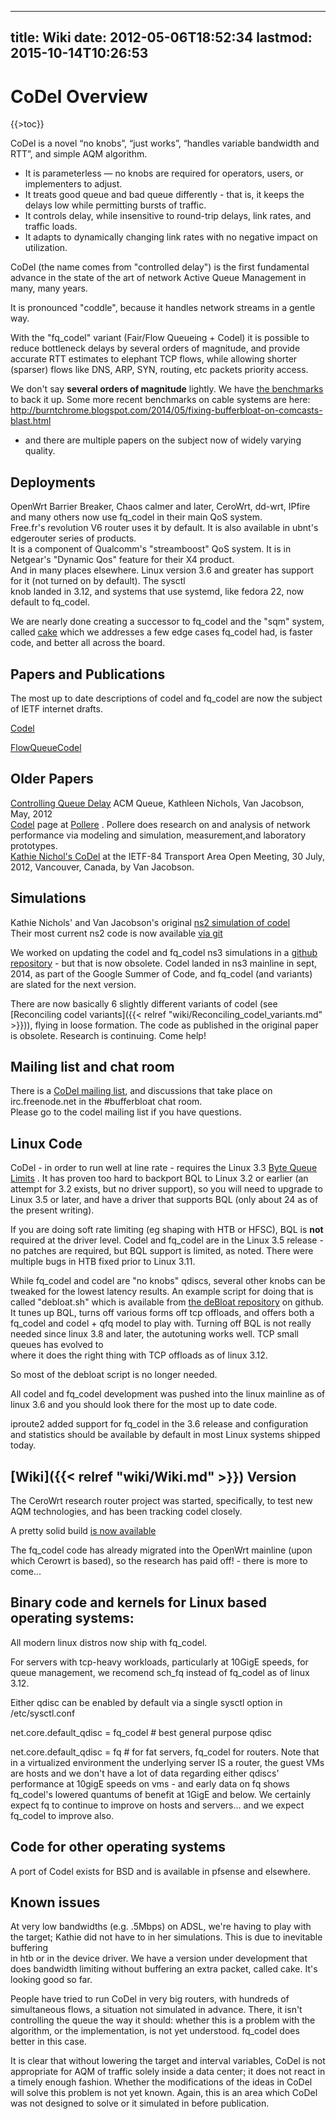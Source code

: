 
---
title: Wiki
date: 2012-05-06T18:52:34
lastmod: 2015-10-14T10:26:53
---
CoDel Overview
==============

{{&gt;toc}}

CoDel is a novel “no knobs”, “just works”, “handles variable bandwidth
and RTT”, and simple AQM algorithm.

-   It is parameterless — no knobs are required for operators, users, or
    implementers to adjust.
-   It treats good queue and bad queue differently - that is, it keeps
    the delays low while permitting bursts of traffic.
-   It controls delay, while insensitive to round-trip delays, link
    rates, and traffic loads.
-   It adapts to dynamically changing link rates with no negative impact
    on utilization.

CoDel (the name comes from "controlled delay") is the first fundamental
advance in the state of the art of network Active Queue Management in
many, many years.

It is pronounced "coddle", because it handles network streams in a
gentle way.

With the "fq\_codel" variant (Fair/Flow Queueing + Codel) it is possible
to reduce bottleneck delays by several orders of magnitude, and provide
accurate RTT estimates to elephant TCP flows, while allowing shorter
(sparser) flows like DNS, ARP, SYN, routing, etc packets priority
access.

We don't say **several orders of magnitude** lightly. We have [the
benchmarks](http://www.bufferbloat.net/projects/codel/wiki/RRUL_Rogues_Gallery)
to back it up. Some more recent benchmarks on cable systems are here:
http://burntchrome.blogspot.com/2014/05/fixing-bufferbloat-on-comcasts-blast.html
- and there are multiple papers on the subject now of widely varying
quality.

Deployments
-----------

OpenWrt Barrier Breaker, Chaos calmer and later, CeroWrt, dd-wrt, IPfire
and many others now use fq\_codel in their main QoS system.\
Free.fr's revolution V6 router uses it by default. It is also available
in ubnt's edgerouter series of products.\
It is a component of Qualcomm's "streamboost" QoS system. It is in
Netgear's "Dynamic Qos" feature for their X4 product.\
And in many places elsewhere. Linux version 3.6 and greater has support
for it (not turned on by default). The sysctl\
knob landed in 3.12, and systems that use systemd, like fedora 22, now
default to fq\_codel.

We are nearly done creating a successor to fq\_codel and the "sqm"
system, called
[cake](http://www.bufferbloat.net/projects/codel/wiki/CakeTechnical)
which we addresses a few edge cases fq\_codel had, is faster code, and
better all across the board.

Papers and Publications
-----------------------

The most up to date descriptions of codel and fq\_codel are now the
subject of IETF internet drafts.

[Codel](http://tools.ietf.org/html/draft-nichols-tsvwg-codel-02)

[FlowQueueCodel](http://tools.ietf.org/html/draft-hoeiland-joergensen-aqm-fq-codel-00)

Older Papers
------------

[Controlling Queue Delay](http://queue.acm.org/detail.cfm?id=2209336)
ACM Queue, Kathleen Nichols, Van Jacobson, May, 2012\
[Codel](http://www.pollere.net/CoDel.html) page at
[Pollere](http://www.pollere.net) . Pollere does research on and
analysis of network performance via modeling and simulation,
measurement,and laboratory prototypes.\
[Kathie Nichol's
CoDel](http://recordings.conf.meetecho.com/Recordings/watch.jsp?recording=IETF84_TSVAREA&chapter=part_3)
at the IETF-84 Transport Area Open Meeting, 30 July, 2012, Vancouver,
Canada, by Van Jacobson.

Simulations
-----------

Kathie Nichols' and Van Jacobson's original [ns2 simulation of
codel](http://www.pollere.net/CoDel.html)\
Their most current ns2 code is now available [via
git](https://github.com/dtaht/ns2)

We worked on updating the codel and fq\_codel ns3 simulations in a
[github repository](https://github.com/dtaht/ns-3-dev) - but that is now
obsolete. Codel landed in ns3 mainline in sept, 2014, as part of the
Google Summer of Code, and fq\_codel (and variants) are slated for the
next version.

There are now basically 6 slightly different variants of codel (see
[Reconciling codel variants]({{< relref "wiki/Reconciling_codel_variants.md" >}})), flying in loose formation. The
code as published in the original paper is obsolete. Research is
continuing. Come help!

Mailing list and chat room
--------------------------

There is a [CoDel mailing
list](https://lists.bufferbloat.net/listinfo/codel), and discussions
that take place on irc.freenode.net in the \#bufferbloat chat room.\
Please go to the codel mailing list if you have questions.

Linux Code
----------

CoDel - in order to run well at line rate - requires the Linux 3.3 [Byte
Queue Limits](http://lwn.net/Articles/454390/) . It has proven too hard
to backport BQL to Linux 3.2 or earlier (an attempt for 3.2 exists, but
no driver support), so you will need to upgrade to Linux 3.5 or later,
and have a driver that supports BQL (only about 24 as of the present
writing).

If you are doing soft rate limiting (eg shaping with HTB or HFSC), BQL
is **not** required at the driver level. Codel and fq\_codel are in the
Linux 3.5 release - no patches are required, but BQL support is limited,
as noted. There were multiple bugs in HTB fixed prior to Linux 3.11.

While fq\_codel and codel are "no knobs" qdiscs, several other knobs can
be tweaked for the lowest latency results. An example script for doing
that is called "debloat.sh" which is available from [the deBloat
repository](https://github.com/dtaht/deBloat) on github. It tunes up
BQL, turns off various forms off tcp offloads, and offers both a
fq\_codel and codel + qfq model to play with. Turning off BQL is not
really needed since linux 3.8 and later, the autotuning works well. TCP
small queues has evolved to\
where it does the right thing with TCP offloads as of linux 3.12.

So most of the debloat script is no longer needed.

All codel and fq\_codel development was pushed into the linux mainline
as of linux 3.6 and you should look there for the most up to date code.

iproute2 added support for fq\_codel in the 3.6 release and
configuration and statistics should be available by default in most
Linux systems shipped today.

[Wiki]({{< relref "wiki/Wiki.md" >}}) Version
-----------------------------------------

The CeroWrt research router project was started, specifically, to test
new AQM technologies, and has been tracking codel closely.

A pretty solid build [is now
available](http://www.bufferbloat.net/projects/cerowrt/wiki/CeroWrt_310_Release_Notes)

The fq\_codel code has already migrated into the OpenWrt mainline (upon
which Cerowrt is based), so the research has paid off! - there is more
to come...

Binary code and kernels for Linux based operating systems:
----------------------------------------------------------

All modern linux distros now ship with fq\_codel.

For servers with tcp-heavy workloads, particularly at 10GigE speeds, for
queue management, we recomend sch\_fq instead of fq\_codel as of linux
3.12.

Either qdisc can be enabled by default via a single sysctl option in
/etc/sysctl.conf

net.core.default\_qdisc = fq\_codel \# best general purpose qdisc

net.core.default\_qdisc = fq \# for fat servers, fq\_codel for routers.
Note that in a virtualized environment the underlying server IS a
router, the guest VMs are hosts and we don't have a lot of data
regarding either qdiscs' performance at 10gigE speeds on vms - and early
data on fq shows fq\_codel's lowered quantums of benefit at 1GigE and
below. We certainly expect fq to continue to improve on hosts and
servers... and we expect fq\_codel to improve also.

Code for other operating systems
--------------------------------

A port of Codel exists for BSD and is available in pfsense and
elsewhere.

Known issues
------------

At very low bandwidths (e.g. .5Mbps) on ADSL, we're having to play with
the target; Kathie did not have to in her simulations. This is due to
inevitable buffering\
in htb or in the device driver. We have a version under development that
does bandwidth limiting without buffering an extra packet, called cake.
It's looking good so far.

People have tried to run CoDel in very big routers, with hundreds of
simultaneous flows, a situation not simulated in advance. There, it
isn't controlling the queue the way it should: whether this is a problem
with the algorithm, or the implementation, is not yet understood.
fq\_codel does better in this case.

It is clear that without lowering the target and interval variables,
CoDel is not appropriate for AQM of traffic solely inside a data center;
it does not react in a timely enough fashion. Whether the modifications
of the ideas in CoDel will solve this problem is not yet known. Again,
this is an area which CoDel was not designed to solve or it simulated in
before publication.
